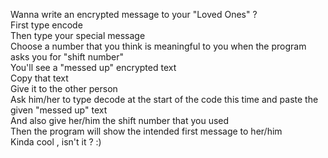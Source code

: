 Wanna write an encrypted message to your "Loved Ones" ?
<br/>First type encode
<br/>Then type your special message
<br/>Choose a number that you think is meaningful to you when the program asks you for "shift number"
<br/>You'll see a "messed up" encrypted text
<br/>Copy that text
<br/>Give it to the other person
<br/>Ask him/her to type decode at the start of the code this time and paste the given "messed up" text
<br/>And also give her/him the shift number that you used
<br/>Then the program will show the intended first message to her/him 
<br/>Kinda cool , isn't it ? :)
